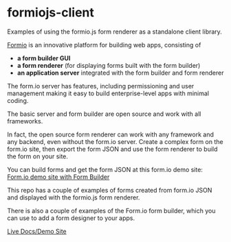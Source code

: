 # formiojs-client
Examples of using the formio.js form renderer as a standalone client library.

[Formio](http://wwww.form.io) is an innovative platform for building web apps, consisting of

* **a form builder GUI**
* **a form renderer** (for displaying forms built with the form builder)
* **an application server** integrated with the form builder and form renderer

The form.io server has features, including permissioning and user management making it easy to
build enterprise-level apps with minimal coding.

The basic server and form builder are open source and work with all frameworks.

In fact, the open source form renderer can work with any framework and any backend, even without
the form.io server. Create a complex form on the form.io site, then export the form JSON and use
the form renderer to build the form on your site.

You can build forms and get the form JSON at this form.io demo site:
[Form.io demo site with Form Builder](https://formio.github.io/formio.js/)

This repo has a couple of examples of forms created from form.io JSON and displayed with the formio.js
form renderer.

There is also a couple of examples of the Form.io form builder, which you can use to add a form designer to
your apps.

[Live Docs/Demo Site](https://kaleguy.github.io/formiojs-client)


